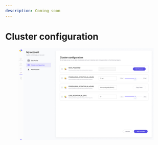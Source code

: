 ```yaml
---
description: Coming soon
---
```


# Cluster configuration

<figure><img src="../.gitbook/assets/my account - my profile.jpeg" alt=""><figcaption></figcaption></figure>
